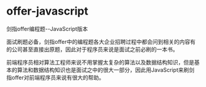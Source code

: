 # offer-javascript
剑指offer编程题--JavaScript版本

面试刷题必备，剑指offer中的编程题各大企业招聘过程中都会问到相关的内容有的公司甚至直接出原题，因此对于程序员来说是面试之前必刷的一本书。

前端程序员相对算法工程师来说不用掌握太复杂的算法以及数据结构知识，但是基本的算法和数据结构知识也是面试之中的很大一部分，因此用JavaScript来刷剑指offer对前端程序员来说有很大的帮助。
